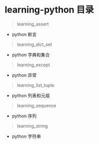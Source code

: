 # learning-python 目录

> learning_assert

- python 断言

> learning_dict_set

- python 字典和集合

> learning_except

- python 异常

> learning_list_tuple

- python 列表和元祖

> learning_sequence

- python 序列

> learning_string

- python 字符串